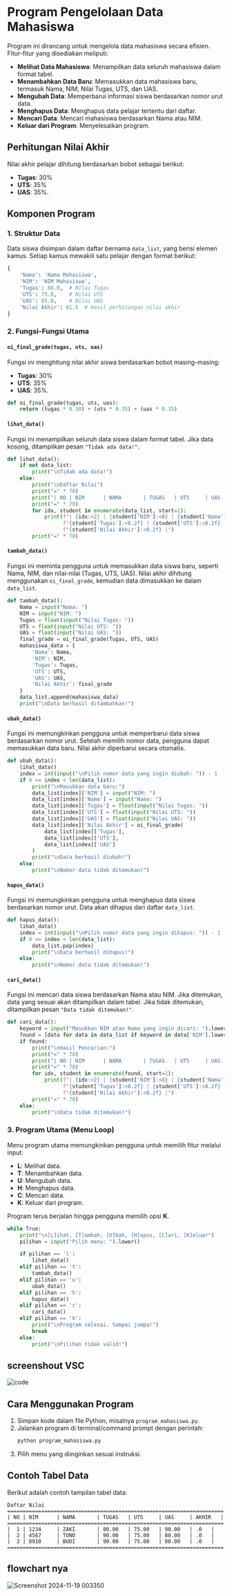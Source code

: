 


# Program Pengelolaan Data Mahasiswa

Program ini dirancang untuk mengelola data mahasiswa secara efisien. Fitur-fitur yang disediakan meliputi:

- **Melihat Data Mahasiswa**: Menampilkan data seluruh mahasiswa dalam format tabel.
- **Menambahkan Data Baru**: Memasukkan data mahasiswa baru, termasuk Nama, NIM, Nilai Tugas, UTS, dan UAS.
- **Mengubah Data**: Memperbarui informasi siswa berdasarkan nomor urut data.
- **Menghapus Data**: Menghapus data pelajar tertentu dari daftar.
- **Mencari Data**: Mencari mahasiswa berdasarkan Nama atau NIM.
- **Keluar dari Program**: Menyelesaikan program.

## Perhitungan Nilai Akhir
Nilai akhir pelajar dihitung berdasarkan bobot sebagai berikut:
- **Tugas**: 30%
- **UTS**: 35%
- **UAS**: 35%.

## Komponen Program

### 1. Struktur Data
Data siswa disimpan dalam daftar bernama `data_list`, yang berisi elemen kamus. Setiap kamus mewakili satu pelajar dengan format berikut:

```python
{
    'Nama': 'Nama Mahasiswa',
    'NIM': 'NIM Mahasiswa',
    'Tugas': 80.0,  # Nilai Tugas
    'UTS': 75.0,    # Nilai UTS
    'UAS': 85.0,    # Nilai UAS
    'Nilai Akhir': 81.5  # Hasil perhitungan nilai akhir
}
```

### 2. Fungsi-Fungsi Utama

#### `oi_final_grade(tugas, uts, uas)`
Fungsi ini menghitung nilai akhir siswa berdasarkan bobot masing-masing:
- **Tugas**: 30%
- **UTS**: 35%
- **UAS**: 35%.
```python
def oi_final_grade(tugas, uts, uas):
    return (tugas * 0.30) + (uts * 0.35) + (uas * 0.35)
```
#### `lihat_data()`
Fungsi ini menampilkan seluruh data siswa dalam format tabel. Jika data kosong, ditampilkan pesan `"Tidak ada data!"`.
```python
def lihat_data():
    if not data_list:
        print("\nTidak ada data!")
    else:
        print("\nDaftar Nilai")
        print("=" * 70)
        print("| NO | NIM      | NAMA       | TUGAS   | UTS     | UAS     | AKHIR   |")
        print("=" * 70)
        for idx, student in enumerate(data_list, start=1):
            print(f"| {idx:<2} | {student['NIM']:<8} | {student['Nama']:<10} | "
                  f"{student['Tugas']:<8.2f} | {student['UTS']:<8.2f} | {student['UAS']:<8.2f} | "
                  f"{student['Nilai Akhir']:<8.2f} |")
        print("=" * 70)
```
#### `tambah_data()`
Fungsi ini meminta pengguna untuk memasukkan data siswa baru, seperti Nama, NIM, dan nilai-nilai (Tugas, UTS, UAS). Nilai akhir dihitung menggunakan `oi_final_grade`, kemudian data dimasukkan ke dalam `data_list`.
```python
def tambah_data():
    Nama = input("Nama: ")
    NIM = input("NIM: ")
    Tugas = float(input("Nilai Tugas: "))
    UTS = float(input("Nilai UTS: "))
    UAS = float(input("Nilai UAS: "))
    final_grade = oi_final_grade(Tugas, UTS, UAS)
    mahasiswa_data = {
        'Nama': Nama,
        'NIM': NIM,
        'Tugas': Tugas,
        'UTS': UTS,
        'UAS': UAS,
        'Nilai Akhir': final_grade
    }
    data_list.append(mahasiswa_data)
    print("\nData berhasil ditambahkan!")
```
#### `ubah_data()`
Fungsi ini memungkinkan pengguna untuk memperbarui data siswa berdasarkan nomor urut. Setelah memilih nomor data, pengguna dapat memasukkan data baru. Nilai akhir diperbarui secara otomatis.
```python
def ubah_data():
    lihat_data()
    index = int(input("\nPilih nomor data yang ingin diubah: ")) - 1
    if 0 <= index < len(data_list):
        print("\nMasukkan data baru:")
        data_list[index]['NIM'] = input("NIM: ")
        data_list[index]['Nama'] = input("Nama: ")
        data_list[index]['Tugas'] = float(input("Nilai Tugas: "))
        data_list[index]['UTS'] = float(input("Nilai UTS: "))
        data_list[index]['UAS'] = float(input("Nilai UAS: "))
        data_list[index]['Nilai Akhir'] = oi_final_grade(
            data_list[index]['Tugas'],
            data_list[index]['UTS'],
            data_list[index]['UAS']
        )
        print("\nData berhasil diubah!")
    else:
        print("\nNomor data tidak ditemukan!")
```
#### `hapus_data()`
Fungsi ini memungkinkan pengguna untuk menghapus data siswa berdasarkan nomor urut. Data akan dihapus dari daftar `data_list`.
```python
def hapus_data():
    lihat_data()
    index = int(input("\nPilih nomor data yang ingin dihapus: ")) - 1
    if 0 <= index < len(data_list):
        data_list.pop(index)
        print("\nData berhasil dihapus!")
    else:
        print("\nNomor data tidak ditemukan!")
```
#### `cari_data()`
Fungsi ini mencari data siswa berdasarkan Nama atau NIM. Jika ditemukan, data yang sesuai akan ditampilkan dalam tabel. Jika tidak ditemukan, ditampilkan pesan `"Data tidak ditemukan!"`.
```python
def cari_data():
    keyword = input("Masukkan NIM atau Nama yang ingin dicari: ").lower()
    found = [data for data in data_list if keyword in data['NIM'].lower() or keyword in data['Nama'].lower()]
    if found:
        print("\nHasil Pencarian:")
        print("=" * 70)
        print("| NO | NIM      | NAMA       | TUGAS   | UTS     | UAS     | AKHIR   |")
        print("=" * 70)
        for idx, student in enumerate(found, start=1):
            print(f"| {idx:<2} | {student['NIM']:<8} | {student['Nama']:<10} | "
                  f"{student['Tugas']:<8.2f} | {student['UTS']:<8.2f} | {student['UAS']:<8.2f} | "
                  f"{student['Nilai Akhir']:<8.2f} |")
        print("=" * 70)
    else:
        print("\nData tidak ditemukan!")
```
### 3. Program Utama (Menu Loop)
Menu program utama memungkinkan pengguna untuk memilih fitur melalui input:

- **L**: Melihat data.
- **T**: Menambahkan data.
- **U**: Mengubah data.
- **H**: Menghapus data.
- **C**: Mencari data.
- **K**: Keluar dari program.

Program terus berjalan hingga pengguna memilih opsi **K**.
```python
while True:
    print("\n[L]ihat, [T]ambah, [U]bah, [H]apus, [C]ari, [K]eluar")
    pilihan = input("Pilih menu: ").lower()

    if pilihan == 'l':
        lihat_data()
    elif pilihan == 't':
        tambah_data()
    elif pilihan == 'u':
        ubah_data()
    elif pilihan == 'h':
        hapus_data()
    elif pilihan == 'c':
        cari_data()
    elif pilihan == 'k':
        print("\nProgram selesai. Sampai jumpa!")
        break
    else:
        print("\nPilihan tidak valid!")
```

## screenshout VSC
![code](https://github.com/user-attachments/assets/1d59a3ee-0e69-4dc2-a070-c4effd3af0fe)

## Cara Menggunakan Program

1. Simpan kode dalam file Python, misalnya `program_mahasiswa.py`.
2. Jalankan program di terminal/command prompt dengan perintah:
   ```bash
   python program_mahasiswa.py
   ```
3. Pilih menu yang diinginkan sesuai instruksi.

## Contoh Tabel Data
Berikut adalah contoh tampilan tabel data:

```
Daftar Nilai
======================================================================
| NO | NIM      | NAMA       | TUGAS   | UTS     | UAS     | AKHIR   |
======================================================================
|  1 | 1234     | ZAKI       | 80.00   | 75.00   | 90.00   | .0   |
|  2 | 4567     | TONO       | 90.00   | 75.00   | 80.00   | .0   |
|  3 | 8910     | BUDI       | 90.00   | 75.00   | 80.00   | .0   |
======================================================================
```

## flowchart nya

![Screenshot 2024-11-19 003350](https://github.com/user-attachments/assets/eb9c489d-f255-4f0b-8130-d702454d3870)

